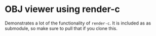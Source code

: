 # OBJ viewer using render-c
Demonstrates a lot of the functionality of `render-c`. It is included as as submodule, so make sure to
pull that if you clone this.
